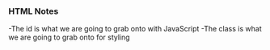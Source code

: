 ### HTML Notes

-The id is what we are going to grab onto with JavaScript
-The class is what we are going to grab onto for styling
